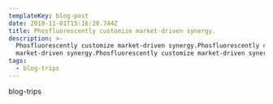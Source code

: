 ```yaml
---
templateKey: blog-post
date: 2018-11-01T15:16:28.744Z
title: Phosfluorescently customize market-driven synergy.
description: >-
  Phosfluorescently customize market-driven synergy.Phosfluorescently customize
  market-driven synergy.Phosfluorescently customize market-driven synergy.
tags:
  - blog-trips
---
```

blog-trips
